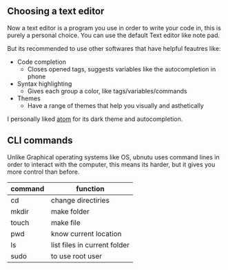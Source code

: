 ## Choosing a text editor

Now a text editor is a program you use in order to write your code in, this is purely a personal choice. You can use the default Text editor like note pad.

But its recommended to use other softwares that have helpful feautres like:

- Code completion
  - Closes opened tags, suggests variables like the autocompletion in phone
- Syntax highlighting
  - Gives each group a color, like tags/variables/commands
- Themes
  - Have a range of themes that help you visually and asthetically
  
I personally liked [atom](https://atom.io/) for its dark theme and autocompletion.


## CLI commands

Unlike Graphical operating systems like OS, ubnutu uses command lines in order to interact with the computer, this means its harder, but it gives you more control than before.

command | function
------- | --------
cd| change directiries
mkdir| make folder
touch| make file
pwd| know current location
ls| list files in current folder
sudo| to use root user
